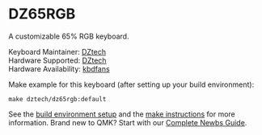 # DZ65RGB

A customizable 65% RGB keyboard.

Keyboard Maintainer: [DZtech](http://keyboarddiy.taobao.com)  
Hardware Supported: [DZtech](http://keyboarddiy.taobao.com)  
Hardware Availability: [kbdfans](https://kbdfans.myshopify.com/)


Make example for this keyboard (after setting up your build environment):

    make dztech/dz65rgb:default

See the [build environment setup](https://docs.qmk.fm/#/getting_started_build_tools) and the [make instructions](https://docs.qmk.fm/#/getting_started_make_guide) for more information. Brand new to QMK? Start with our [Complete Newbs Guide](https://docs.qmk.fm/#/newbs).
